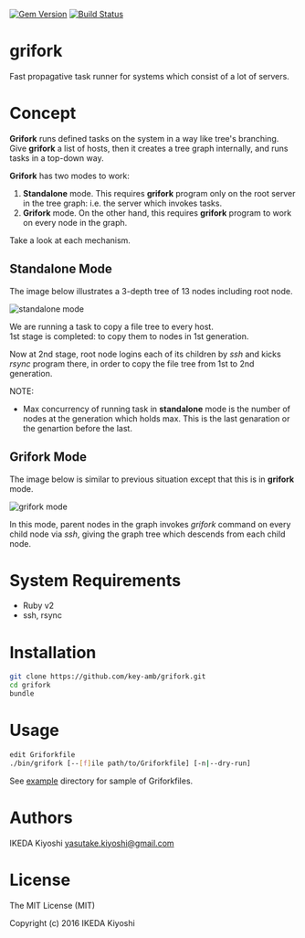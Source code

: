 [![Gem Version](https://badge.fury.io/rb/grifork.svg)](https://badge.fury.io/rb/grifork)
[![Build Status](https://travis-ci.org/key-amb/grifork.svg?branch=master)](https://travis-ci.org/key-amb/grifork)

# grifork

Fast propagative task runner for systems which consist of a lot of servers.

# Concept

**Grifork** runs defined tasks on the system in a way like tree's branching.  
Give **grifork** a list of hosts, then it creates a tree graph internally, and runs
tasks in a top-down way.

**Grifork** has two modes to work:

1. **Standalone** mode. This requires **grifork** program only on the root server
in the tree graph: i.e. the server which invokes tasks.
1. **Grifork** mode. On the other hand, this requires **grifork** program to work
on every node in the graph.

Take a look at each mechanism.

## Standalone Mode

The image below illustrates a 3-depth tree of 13 nodes including root node.

![standalone mode](https://raw.githubusercontent.com/key-amb/grifork/resource/images/standalone_mode2.png)

We are running a task to copy a file tree to every host.  
1st stage is completed: to copy them to nodes in 1st generation.

Now at 2nd stage, root node logins each of its children by _ssh_ and kicks _rsync_
program there, in order to copy the file tree from 1st to 2nd generation.

NOTE:

- Max concurrency of running task in **standalone** mode is the number of nodes
at the generation which holds max.
This is the last genaration or the genartion before the last.

## Grifork Mode

The image below is similar to previous situation except that this is in **grifork** mode.

![grifork mode](https://raw.githubusercontent.com/key-amb/grifork/resource/images/grifork_mode2.png)

In this mode, parent nodes in the graph invokes _grifork_ command on every child
node via _ssh_, giving the graph tree which descends from each child node.

# System Requirements

- Ruby v2
- ssh, rsync

# Installation

```sh
git clone https://github.com/key-amb/grifork.git
cd grifork
bundle
```

# Usage

```sh
edit Griforkfile
./bin/grifork [--[f]ile path/to/Griforkfile] [-n|--dry-run]
```

See [example](example) directory for sample of Griforkfiles.

# Authors

IKEDA Kiyoshi <yasutake.kiyoshi@gmail.com>

# License

The MIT License (MIT)

Copyright (c) 2016 IKEDA Kiyoshi
